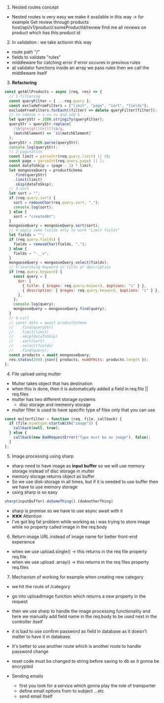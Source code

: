 1. Nested routes concept

- Nested routes is very easy
  we make it available in this way ->
  for example Get review through products
  host/api/v1/product/:someProductId/review
  find me all reviews on product which has this product id

2. In validation : we take actionin this way

- route path "/"
- fields to validate "rules"
- middleware for catching error if error occures in previous rules
- at validator functions inside an array we pass rules then we call the middleware itself

3. **Refactoring**

```js
const getAllProducts = async (req, res) => {
  // 1-filtering
  const queryFilter = { ...req.query };
  const excludeFromFilters = ["limit", "page", "sort", "fields"];
  excludeFromFilters.forEach((filter) => delete queryFilter[filter]);
  // to remove > < <= >= and add $
  let queryStr = JSON.stringify(queryFilter);
  queryStr = queryStr.replace(
    /\b(gte|gt|lte|lt)\b/g,
    (matchElement) => `$${matchElement}`
  );
  queryStr = JSON.parse(queryStr);
  console.log(queryStr);
  // 2-pagination
  const limit = parseInt(req.query.limit) || 10;
  const page = parseInt(req.query.page) || 1;
  const dataToSkip = (page - 1) * limit;
  let mongooseQuery = productSchema
    .find(queryStr)
    .limit(limit)
    .skip(dataToSkip);
  // 3-sort
  let sort = "";
  if (req.query.sort) {
    sort = removeChar(req.query.sort, ",");
    console.log(sort);
  } else {
    sort = "createdAt";
  }
  mongooseQuery = mongooseQuery.sort(sort);
  // 4-apply some fields only to work "Limit fields"
  let fields = "";
  if (req.query.fields) {
    fields = removeChar(fields, ",");
  } else {
    fields = "-__v";
  }
  mongooseQuery = mongooseQuery.select(fields);
  // 5-searching keyword in title or description
  if (req.query.keyword) {
    const query = {
      $or: [
        { title: { $regex: req.query.keyword, $options: "i" } },
        { description: { $regex: req.query.keyword, $options: "i" } },
      ],
    };
    console.log(query);
    mongooseQuery = mongooseQuery.find(query);
  }
  // 6-call
  // const data = await productSchema
  //   .find(queryStr)
  //   .limit(limit)
  //   .skip(dataToSkip)
  //   .sort(sort)
  //   .select(fields)
  //   .find(query);
  const products = await mongooseQuery;
  res.status(200).json({ products, numOfHits: products.length });
};
```

4. File upload using multer

- Multer takes object that has destination
- when this is done, then it is automatically added a field in req.file || req.files
- multer has two different storage systems
  - disc storage and memeory storage
- multer filter is used to have specific type of files only that you can use

```js
const multerFilter = function (req, file, callback) {
  if (file.mimetype.startsWith("image")) {
    callback(null, true);
  } else {
    callback(new BadRequestError("Type must be an image"), false);
  }
};
```

5. Image processing using sharp

- sharp need to have image as **input buffer** so we will use memory storage instead of disc storage in multer
- memory storage returns object as buffer
- So we use disk-storage in all times, but if it is needed to use buffer then we have to use memory storage
- using sharp is so easy

```js
sharp(inputBuffer).doSomeThing().(doAnotherThing)
```

- sharp is promise so we have to use async await with it
- ❌❌❌ Attention
- I've got big fat problem while working as i was trying to store image while no property called image in the req.body

6. Return image URL instead of image name for better front-end experience

- when we use upload.single() -> this returns in the req file property req.file
- when we use upload .array() -> this returns in the req files property req.files

7. Mechanism of working
   for example when creating new category

- we hit the route of /category
- go into uploadImage function which returns a new property in the request
- then we use sharp to handle the image processing functionality and here we manually add field name in the req.body to be used next in the controller itself

- it is bad to use confirm password as field in database as it doesn't matter to have it in database.

- It's better to use another route which is another route to handle password change

- reset code must be changed to string before saving to db as it gonna be encrypted

- Sending emails
  - first you look for a service which gonna play the role of transporter
  - define email options from to subject ...etc
  - send email itself

